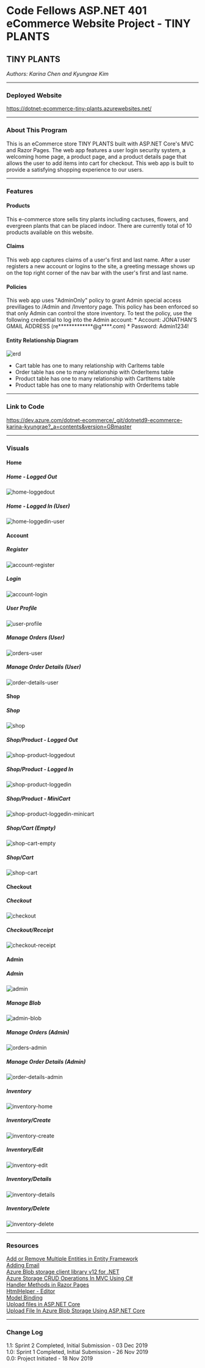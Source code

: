 # Code Fellows ASP.NET 401 eCommerce Website Project - TINY PLANTS

## TINY PLANTS
*Authors: Karina Chen and Kyungrae Kim*

---

### Deployed Website
https://dotnet-ecommerce-tiny-plants.azurewebsites.net/

---

### About This Program
This is an eCommerce store TINY PLANTS built with ASP.NET Core's MVC and Razor Pages. The web app features a user login security system, a welcoming home page, a product page, and a product details page that allows the user to add items into cart for checkout. This web app is built to provide a satisfying shopping experience to our users.

---

### Features
#### Products
This e-commerce store sells tiny plants including cactuses, flowers, and evergreen plants that can be placed indoor. There are currently total of 10 products available on this website.
#### Claims
This web app captures claims of a user's first and last name. After a user registers a new account or logins to the site, a greeting message shows up on the top right corner of the nav bar with the user's first and last name.
#### Policies
This web app uses "AdminOnly" policy to grant Admin special access previllages to /Admin and /Inventory page. This policy has been enforced so that only Admin can control the store inventory. To test the policy, use the following credential to log into the Admin account:
    * Account: JONATHAN'S GMAIL ADDRESS (re*************@g****.com)
    * Password: Admin1234!
#### Entity Relationship Diagram
![erd](https://dev.azure.com/dotnet-ecommerce/b133a1d6-6623-481d-8fd2-365a886a89f8/_apis/git/repositories/c07e43b5-1b55-4bd6-b47f-6d0e100c8f0c/Items?path=%2Fdotnet_ECommerce%2Fdotnet_ECommerce%2Fwwwroot%2Fcaptures%2Ferd.png&versionDescriptor%5BversionOptions%5D=0&versionDescriptor%5BversionType%5D=0&versionDescriptor%5Bversion%5D=master&download=false&resolveLfs=true&%24format=octetStream&api-version=5.0-preview.1)
* Cart table has one to many relationship with CarItems table
* Order table has one to many relationship with OrderItems table
* Product table has one to many relationship with CartItems table
* Product table has one to many relationship with OrderItems table

---

### Link to Code
https://dev.azure.com/dotnet-ecommerce/_git/dotnetd9-ecommerce-karina-kyungrae?_a=contents&version=GBmaster

---

### Visuals
#### Home
##### Home - Logged Out
![home-loggedout](https://dev.azure.com/dotnet-ecommerce/b133a1d6-6623-481d-8fd2-365a886a89f8/_apis/git/repositories/c07e43b5-1b55-4bd6-b47f-6d0e100c8f0c/Items?path=%2Fdotnet_ECommerce%2Fdotnet_ECommerce%2Fwwwroot%2Fcaptures%2Fhome-loggedout.png&versionDescriptor%5BversionOptions%5D=0&versionDescriptor%5BversionType%5D=0&versionDescriptor%5Bversion%5D=master&download=false&resolveLfs=true&%24format=octetStream&api-version=5.0-preview.1)
##### Home - Logged In (User)
![home-loggedin-user](https://dev.azure.com/dotnet-ecommerce/b133a1d6-6623-481d-8fd2-365a886a89f8/_apis/git/repositories/c07e43b5-1b55-4bd6-b47f-6d0e100c8f0c/Items?path=%2Fdotnet_ECommerce%2Fdotnet_ECommerce%2Fwwwroot%2Fcaptures%2Fhome-loggedin-user.png&versionDescriptor%5BversionOptions%5D=0&versionDescriptor%5BversionType%5D=0&versionDescriptor%5Bversion%5D=master&download=false&resolveLfs=true&%24format=octetStream&api-version=5.0-preview.1)

#### Account
##### Register
![account-register](https://dev.azure.com/dotnet-ecommerce/b133a1d6-6623-481d-8fd2-365a886a89f8/_apis/git/repositories/c07e43b5-1b55-4bd6-b47f-6d0e100c8f0c/Items?path=%2Fdotnet_ECommerce%2Fdotnet_ECommerce%2Fwwwroot%2Fcaptures%2Faccount-register.png&versionDescriptor%5BversionOptions%5D=0&versionDescriptor%5BversionType%5D=0&versionDescriptor%5Bversion%5D=master&download=false&resolveLfs=true&%24format=octetStream&api-version=5.0-preview.1)
##### Login
![account-login](https://dev.azure.com/dotnet-ecommerce/b133a1d6-6623-481d-8fd2-365a886a89f8/_apis/git/repositories/c07e43b5-1b55-4bd6-b47f-6d0e100c8f0c/Items?path=%2Fdotnet_ECommerce%2Fdotnet_ECommerce%2Fwwwroot%2Fcaptures%2Faccount-login.png&versionDescriptor%5BversionOptions%5D=0&versionDescriptor%5BversionType%5D=0&versionDescriptor%5Bversion%5D=master&download=false&resolveLfs=true&%24format=octetStream&api-version=5.0-preview.1)
##### User Profile
![user-profile](https://dev.azure.com/dotnet-ecommerce/b133a1d6-6623-481d-8fd2-365a886a89f8/_apis/git/repositories/c07e43b5-1b55-4bd6-b47f-6d0e100c8f0c/Items?path=%2Fdotnet_ECommerce%2Fdotnet_ECommerce%2Fwwwroot%2Fcaptures%2Fuser-profile.png&versionDescriptor%5BversionOptions%5D=0&versionDescriptor%5BversionType%5D=0&versionDescriptor%5Bversion%5D=master&download=false&resolveLfs=true&%24format=octetStream&api-version=5.0-preview.1)
##### Manage Orders (User)
![orders-user](https://dev.azure.com/dotnet-ecommerce/b133a1d6-6623-481d-8fd2-365a886a89f8/_apis/git/repositories/c07e43b5-1b55-4bd6-b47f-6d0e100c8f0c/Items?path=%2Fdotnet_ECommerce%2Fdotnet_ECommerce%2Fwwwroot%2Fcaptures%2Forders-user.png&versionDescriptor%5BversionOptions%5D=0&versionDescriptor%5BversionType%5D=0&versionDescriptor%5Bversion%5D=master&download=false&resolveLfs=true&%24format=octetStream&api-version=5.0-preview.1)
##### Manage Order Details (User)
![order-details-user](https://dev.azure.com/dotnet-ecommerce/b133a1d6-6623-481d-8fd2-365a886a89f8/_apis/git/repositories/c07e43b5-1b55-4bd6-b47f-6d0e100c8f0c/Items?path=%2Fdotnet_ECommerce%2Fdotnet_ECommerce%2Fwwwroot%2Fcaptures%2Forder-details-user.png&versionDescriptor%5BversionOptions%5D=0&versionDescriptor%5BversionType%5D=0&versionDescriptor%5Bversion%5D=master&download=false&resolveLfs=true&%24format=octetStream&api-version=5.0-preview.1)

#### Shop
##### Shop
![shop](https://dev.azure.com/dotnet-ecommerce/b133a1d6-6623-481d-8fd2-365a886a89f8/_apis/git/repositories/c07e43b5-1b55-4bd6-b47f-6d0e100c8f0c/Items?path=%2Fdotnet_ECommerce%2Fdotnet_ECommerce%2Fwwwroot%2Fcaptures%2Fshop.png&versionDescriptor%5BversionOptions%5D=0&versionDescriptor%5BversionType%5D=0&versionDescriptor%5Bversion%5D=master&download=false&resolveLfs=true&%24format=octetStream&api-version=5.0-preview.1)
##### Shop/Product - Logged Out
![shop-product-loggedout](https://dev.azure.com/dotnet-ecommerce/b133a1d6-6623-481d-8fd2-365a886a89f8/_apis/git/repositories/c07e43b5-1b55-4bd6-b47f-6d0e100c8f0c/Items?path=%2Fdotnet_ECommerce%2Fdotnet_ECommerce%2Fwwwroot%2Fcaptures%2Fshop-product-loggedout.png&versionDescriptor%5BversionOptions%5D=0&versionDescriptor%5BversionType%5D=0&versionDescriptor%5Bversion%5D=master&download=false&resolveLfs=true&%24format=octetStream&api-version=5.0-preview.1)
##### Shop/Product - Logged In
![shop-product-loggedin](https://dev.azure.com/dotnet-ecommerce/b133a1d6-6623-481d-8fd2-365a886a89f8/_apis/git/repositories/c07e43b5-1b55-4bd6-b47f-6d0e100c8f0c/Items?path=%2Fdotnet_ECommerce%2Fdotnet_ECommerce%2Fwwwroot%2Fcaptures%2Fshop-product-loggedin.png&versionDescriptor%5BversionOptions%5D=0&versionDescriptor%5BversionType%5D=0&versionDescriptor%5Bversion%5D=master&download=false&resolveLfs=true&%24format=octetStream&api-version=5.0-preview.1)
##### Shop/Product - MiniCart
![shop-product-loggedin-minicart](https://dev.azure.com/dotnet-ecommerce/b133a1d6-6623-481d-8fd2-365a886a89f8/_apis/git/repositories/c07e43b5-1b55-4bd6-b47f-6d0e100c8f0c/Items?path=%2Fdotnet_ECommerce%2Fdotnet_ECommerce%2Fwwwroot%2Fcaptures%2Fshop-product-loggedin-minicart.png&versionDescriptor%5BversionOptions%5D=0&versionDescriptor%5BversionType%5D=0&versionDescriptor%5Bversion%5D=master&download=false&resolveLfs=true&%24format=octetStream&api-version=5.0-preview.1)
##### Shop/Cart (Empty)
![shop-cart-empty](https://dev.azure.com/dotnet-ecommerce/b133a1d6-6623-481d-8fd2-365a886a89f8/_apis/git/repositories/c07e43b5-1b55-4bd6-b47f-6d0e100c8f0c/Items?path=%2Fdotnet_ECommerce%2Fdotnet_ECommerce%2Fwwwroot%2Fcaptures%2Fshop-cart-empty.png&versionDescriptor%5BversionOptions%5D=0&versionDescriptor%5BversionType%5D=0&versionDescriptor%5Bversion%5D=master&download=false&resolveLfs=true&%24format=octetStream&api-version=5.0-preview.1)
##### Shop/Cart
![shop-cart](https://dev.azure.com/dotnet-ecommerce/b133a1d6-6623-481d-8fd2-365a886a89f8/_apis/git/repositories/c07e43b5-1b55-4bd6-b47f-6d0e100c8f0c/Items?path=%2Fdotnet_ECommerce%2Fdotnet_ECommerce%2Fwwwroot%2Fcaptures%2Fshop-cart.png&versionDescriptor%5BversionOptions%5D=0&versionDescriptor%5BversionType%5D=0&versionDescriptor%5Bversion%5D=master&download=false&resolveLfs=true&%24format=octetStream&api-version=5.0-preview.1)

#### Checkout
##### Checkout
![checkout](https://dev.azure.com/dotnet-ecommerce/b133a1d6-6623-481d-8fd2-365a886a89f8/_apis/git/repositories/c07e43b5-1b55-4bd6-b47f-6d0e100c8f0c/Items?path=%2Fdotnet_ECommerce%2Fdotnet_ECommerce%2Fwwwroot%2Fcaptures%2Fcheckout.png&versionDescriptor%5BversionOptions%5D=0&versionDescriptor%5BversionType%5D=0&versionDescriptor%5Bversion%5D=master&download=false&resolveLfs=true&%24format=octetStream&api-version=5.0-preview.1)
##### Checkout/Receipt
![checkout-receipt](https://dev.azure.com/dotnet-ecommerce/b133a1d6-6623-481d-8fd2-365a886a89f8/_apis/git/repositories/c07e43b5-1b55-4bd6-b47f-6d0e100c8f0c/Items?path=%2Fdotnet_ECommerce%2Fdotnet_ECommerce%2Fwwwroot%2Fcaptures%2Fcheckout-receipt.png&versionDescriptor%5BversionOptions%5D=0&versionDescriptor%5BversionType%5D=0&versionDescriptor%5Bversion%5D=master&download=false&resolveLfs=true&%24format=octetStream&api-version=5.0-preview.1)

#### Admin
##### Admin
![admin](https://dev.azure.com/dotnet-ecommerce/b133a1d6-6623-481d-8fd2-365a886a89f8/_apis/git/repositories/c07e43b5-1b55-4bd6-b47f-6d0e100c8f0c/Items?path=%2Fdotnet_ECommerce%2Fdotnet_ECommerce%2Fwwwroot%2Fcaptures%2Fadmin.png&versionDescriptor%5BversionOptions%5D=0&versionDescriptor%5BversionType%5D=0&versionDescriptor%5Bversion%5D=master&download=false&resolveLfs=true&%24format=octetStream&api-version=5.0-preview.1)
##### Manage Blob
![admin-blob](https://dev.azure.com/dotnet-ecommerce/b133a1d6-6623-481d-8fd2-365a886a89f8/_apis/git/repositories/c07e43b5-1b55-4bd6-b47f-6d0e100c8f0c/Items?path=%2Fdotnet_ECommerce%2Fdotnet_ECommerce%2Fwwwroot%2Fcaptures%2Fadmin-blob.png&versionDescriptor%5BversionOptions%5D=0&versionDescriptor%5BversionType%5D=0&versionDescriptor%5Bversion%5D=master&download=false&resolveLfs=true&%24format=octetStream&api-version=5.0-preview.1)
##### Manage Orders (Admin)
![orders-admin](https://dev.azure.com/dotnet-ecommerce/b133a1d6-6623-481d-8fd2-365a886a89f8/_apis/git/repositories/c07e43b5-1b55-4bd6-b47f-6d0e100c8f0c/Items?path=%2Fdotnet_ECommerce%2Fdotnet_ECommerce%2Fwwwroot%2Fcaptures%2Forders-admin.png&versionDescriptor%5BversionOptions%5D=0&versionDescriptor%5BversionType%5D=0&versionDescriptor%5Bversion%5D=master&download=false&resolveLfs=true&%24format=octetStream&api-version=5.0-preview.1)
##### Manage Order Details (Admin)
![order-details-admin](https://dev.azure.com/dotnet-ecommerce/b133a1d6-6623-481d-8fd2-365a886a89f8/_apis/git/repositories/c07e43b5-1b55-4bd6-b47f-6d0e100c8f0c/Items?path=%2Fdotnet_ECommerce%2Fdotnet_ECommerce%2Fwwwroot%2Fcaptures%2Forder-details-admin.png&versionDescriptor%5BversionOptions%5D=0&versionDescriptor%5BversionType%5D=0&versionDescriptor%5Bversion%5D=master&download=false&resolveLfs=true&%24format=octetStream&api-version=5.0-preview.1)
##### Inventory
![inventory-home](https://dev.azure.com/dotnet-ecommerce/b133a1d6-6623-481d-8fd2-365a886a89f8/_apis/git/repositories/c07e43b5-1b55-4bd6-b47f-6d0e100c8f0c/Items?path=%2Fdotnet_ECommerce%2Fdotnet_ECommerce%2Fwwwroot%2Fcaptures%2Finventory-home.png&versionDescriptor%5BversionOptions%5D=0&versionDescriptor%5BversionType%5D=0&versionDescriptor%5Bversion%5D=master&download=false&resolveLfs=true&%24format=octetStream&api-version=5.0-preview.1)
##### Inventory/Create
![inventory-create](https://dev.azure.com/dotnet-ecommerce/b133a1d6-6623-481d-8fd2-365a886a89f8/_apis/git/repositories/c07e43b5-1b55-4bd6-b47f-6d0e100c8f0c/Items?path=%2Fdotnet_ECommerce%2Fdotnet_ECommerce%2Fwwwroot%2Fcaptures%2Finventory-create.png&versionDescriptor%5BversionOptions%5D=0&versionDescriptor%5BversionType%5D=0&versionDescriptor%5Bversion%5D=master&download=false&resolveLfs=true&%24format=octetStream&api-version=5.0-preview.1)
##### Inventory/Edit
![inventory-edit](https://dev.azure.com/dotnet-ecommerce/b133a1d6-6623-481d-8fd2-365a886a89f8/_apis/git/repositories/c07e43b5-1b55-4bd6-b47f-6d0e100c8f0c/Items?path=%2Fdotnet_ECommerce%2Fdotnet_ECommerce%2Fwwwroot%2Fcaptures%2Finventory-edit.png&versionDescriptor%5BversionOptions%5D=0&versionDescriptor%5BversionType%5D=0&versionDescriptor%5Bversion%5D=master&download=false&resolveLfs=true&%24format=octetStream&api-version=5.0-preview.1)
##### Inventory/Details
![inventory-details](https://dev.azure.com/dotnet-ecommerce/b133a1d6-6623-481d-8fd2-365a886a89f8/_apis/git/repositories/c07e43b5-1b55-4bd6-b47f-6d0e100c8f0c/Items?path=%2Fdotnet_ECommerce%2Fdotnet_ECommerce%2Fwwwroot%2Fcaptures%2Finventory-details.png&versionDescriptor%5BversionOptions%5D=0&versionDescriptor%5BversionType%5D=0&versionDescriptor%5Bversion%5D=master&download=false&resolveLfs=true&%24format=octetStream&api-version=5.0-preview.1)
##### Inventory/Delete
![inventory-delete](https://dev.azure.com/dotnet-ecommerce/b133a1d6-6623-481d-8fd2-365a886a89f8/_apis/git/repositories/c07e43b5-1b55-4bd6-b47f-6d0e100c8f0c/Items?path=%2Fdotnet_ECommerce%2Fdotnet_ECommerce%2Fwwwroot%2Fcaptures%2Finventory-delete.png&versionDescriptor%5BversionOptions%5D=0&versionDescriptor%5BversionType%5D=0&versionDescriptor%5Bversion%5D=master&download=false&resolveLfs=true&%24format=octetStream&api-version=5.0-preview.1)

---

### Resources
[Add or Remove Multiple Entities in Entity Framework](https://www.entityframeworktutorial.net/entityframework6/addrange-removerange.aspx)  
[Adding Email](https://www.learnrazorpages.com/razor-pages/tutorial/bakery/email)  
[Azure Blob storage client library v12 for .NET](https://docs.microsoft.com/en-us/azure/storage/blobs/storage-quickstart-blobs-dotnet)  
[Azure Storage CRUD Operations In MVC Using C#](https://www.c-sharpcorner.com/article/azure-storage-crud-operations-in-mvc-using-c-sharp-part-two/)  
[Handler Methods in Razor Pages](https://www.learnrazorpages.com/razor-pages/handler-methods)  
[HtmlHelper - Editor](https://www.tutorialsteacher.com/mvc/htmlhelper-editor-editorfor)  
[Model Binding](https://www.learnrazorpages.com/razor-pages/model-binding)  
[Upload files in ASP.NET Core](https://docs.microsoft.com/en-us/aspnet/core/mvc/models/file-uploads?view=aspnetcore-3.1)  
[Upload File In Azure Blob Storage Using ASP.NET Core](https://www.c-sharpcorner.com/article/upload-files-in-azure-blob-storage-using-asp-net-core/)

---

### Change Log
1.1: Sprint 2 Completed, Initial Submission - 03 Dec 2019  
1.0: Sprint 1 Completed, Initial Submission - 26 Nov 2019  
0.0: Project Initiated - 18 Nov 2019  